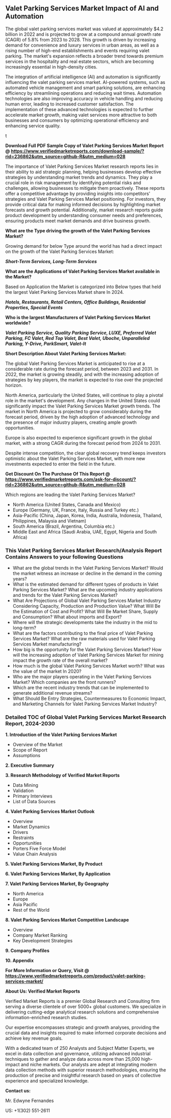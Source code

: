 <h2>Valet Parking Services Market Impact of AI and Automation</h2><p>The global valet parking services market was valued at approximately $4.2 billion in 2022 and is projected to grow at a compound annual growth rate (CAGR) of 5.8% from 2023 to 2028. This growth is driven by increasing demand for convenience and luxury services in urban areas, as well as a rising number of high-end establishments and events requiring valet parking. The market's expansion reflects a broader trend towards premium services in the hospitality and real estate sectors, which are becoming increasingly essential in high-density cities.</p><p>The integration of artificial intelligence (AI) and automation is significantly influencing the valet parking services market. AI-powered systems, such as automated vehicle management and smart parking solutions, are enhancing efficiency by streamlining operations and reducing wait times. Automation technologies are also improving accuracy in vehicle handling and reducing human error, leading to increased customer satisfaction. The implementation of these advanced technologies is expected to further accelerate market growth, making valet services more attractive to both businesses and consumers by optimizing operational efficiency and enhancing service quality.</p>t</p><p id="" class=""><strong>Download Full PDF Sample Copy of Valet Parking Services Market Report @ <a href="https://www.verifiedmarketreports.com/download-sample/?rid=236862&utm_source=github-R&utm_medium=028" target="_blank">https://www.verifiedmarketreports.com/download-sample/?rid=236862&utm_source=github-R&utm_medium=028</a></strong></p><p>The importance of&nbsp;Valet Parking Services Market research reports lies in their ability to aid strategic planning, helping businesses develop effective strategies by understanding market trends and dynamics. They play a crucial role in risk management by identifying potential risks and challenges, allowing businesses to mitigate them proactively. These reports offer a competitive advantage by providing insights into competitors' strategies and Valet Parking Services Market positioning. For investors, they provide critical data for making informed decisions by highlighting market forecasts and growth potential. Additionally, market research reports guide product development by understanding consumer needs and preferences, ensuring products meet market demands and drive business growth.</p><p><strong>What are the&nbsp;Type driving the growth of the Valet Parking Services Market?</strong></p><p id="" class="">Growing demand for below Type around the world has had a direct impact on the growth of the Valet Parking Services Market:</p><em><strong>Short-Term Services, Long-Term Services</strong></em></p><strong>What are the&nbsp;Applications&nbsp;of Valet Parking Services Market available in the Market?</strong></p><p id="" class="">Based on Application the Market is categorized into Below types that held the largest Valet Parking Services Market share In 2024.</p><em><strong>Hotels, Restaurants, Retail Centers, Office Buildings, Residential Properties, Special Events</strong></em></p><strong>Who is the largest Manufacturers of Valet Parking Services Market worldwide?</strong></p><p><em><strong>Valet Parking Service, Quality Parking Service, LUXE, Preferred Valet Parking, FC Valet, Red Top Valet, Best Valet, Uboche, Unparalleled Parking, Y-Drive, ParkSmart, Valet-It</strong></em></p><p id="" class=""><strong>Short Description About Valet Parking Services Market:</strong></p><p>The global Valet Parking Services Market is anticipated to rise at a considerable rate during the forecast period, between 2023 and 2031. In 2022, the market is growing steadily, and with the increasing adoption of strategies by key players, the market is expected to rise over the projected horizon.</p><p>North America, particularly the United States, will continue to play a pivotal role in the market's development. Any changes in the United States could significantly impact the Valet Parking Services Market growth trends. The market in North America is projected to grow considerably during the forecast period, driven by the high adoption of advanced technology and the presence of major industry players, creating ample growth opportunities.</p><p>Europe is also expected to experience significant growth in the global market, with a strong CAGR during the forecast period from 2024 to 2031.</p><p>Despite intense competition, the clear global recovery trend keeps investors optimistic about the Valet Parking Services Market, with more new investments expected to enter the field in the future.</p><p id="" class=""><strong>Get Discount On The Purchase Of This Report @ <a href="https://www.verifiedmarketreports.com/ask-for-discount/?rid=236862&utm_source=github-R&utm_medium=028" target="_blank">https://www.verifiedmarketreports.com/ask-for-discount/?rid=236862&utm_source=github-R&utm_medium=028</a></strong></p>Which regions are leading the Valet Parking Services Market?</p><ul><li>North America (United States, Canada and Mexico)</li><li>Europe (Germany, UK, France, Italy, Russia and Turkey etc.)</li><li>Asia-Pacific (China, Japan, Korea, India, Australia, Indonesia, Thailand, Philippines, Malaysia and Vietnam)</li><li>South America (Brazil, Argentina, Columbia etc.)</li><li>Middle East and Africa (Saudi Arabia, UAE, Egypt, Nigeria and South Africa)</li></ul><h3 id="" class="">This Valet Parking Services Market Research/Analysis Report Contains Answers to your following Questions</h3><ul><li>What are the global trends in the Valet Parking Services Market? Would the market witness an increase or decline in the demand in the coming years?</li><li>What is the estimated demand for different types of products in Valet Parking Services Market? What are the upcoming industry applications and trends for the Valet Parking Services Market?</li><li>What Are Projections of Global Valet Parking Services Market Industry Considering Capacity, Production and Production Value? What Will Be the Estimation of Cost and Profit? What Will Be Market Share, Supply and Consumption? What about imports and Export?</li><li>Where will the strategic developments take the industry in the mid to long-term?</li><li>What are the factors contributing to the final price of Valet Parking Services Market? What are the raw materials used for Valet Parking Services Market manufacturing?</li><li>How big is the opportunity for the Valet Parking Services Market? How will the increasing adoption of Valet Parking Services Market for mining impact the growth rate of the overall market?</li><li>How much is the global Valet Parking Services Market worth? What was the value of the market In 2020?</li><li>Who are the major players operating in the Valet Parking Services Market? Which companies are the front runners?</li><li>Which are the recent industry trends that can be implemented to generate additional revenue streams?</li><li>What Should Be Entry Strategies, Countermeasures to Economic Impact, and Marketing Channels for Valet Parking Services Market Industry?</li></ul><h3 id="" class="">Detailed TOC of Global Valet Parking Services Market Research Report, 2024-2030</h3><p id="" class=""><strong>1. Introduction of the Valet Parking Services Market</strong></p><ul><li>Overview of the Market</li><li>Scope of Report</li><li>Assumptions</li></ul><p id="" class=""><strong>2. Executive Summary</strong></p><p id="" class=""><strong>3. Research Methodology of Verified Market Reports</strong></p><ul><li>Data Mining</li><li>Validation</li><li>Primary Interviews</li><li>List of Data Sources</li></ul><p id="" class=""><strong>4. Valet Parking Services Market Outlook</strong></p><ul><li>Overview</li><li>Market Dynamics</li><li>Drivers</li><li>Restraints</li><li>Opportunities</li><li>Porters Five Force Model</li><li>Value Chain Analysis</li></ul><p id="" class=""><strong>5. Valet Parking Services Market, By Product</strong></p><p id="" class=""><strong>6. Valet Parking Services Market, By Application</strong></p><p id="" class=""><strong>7. Valet Parking Services Market, By Geography</strong></p><ul><li>North America</li><li>Europe</li><li>Asia Pacific</li><li>Rest of the World</li></ul><p id="" class=""><strong>8. Valet Parking Services Market Competitive Landscape</strong></p><ul><li>Overview</li><li>Company Market Ranking</li><li>Key Development Strategies</li></ul><p id="" class=""><strong>9. Company Profiles</strong></p><p id="" class=""><strong>10. Appendix</strong></p><p id="" class=""><strong>For More Information or Query, Visit @ <a href="https://www.verifiedmarketreports.com/product/valet-parking-services-market/" target="_blank">https://www.verifiedmarketreports.com/product/valet-parking-services-market/</a></strong></p><p id="" class=""><strong>About Us: Verified Market Reports</strong></p><p id="" class="">Verified Market Reports is a premier Global Research and Consulting firm serving a diverse clientele of over 5000+ global customers. We specialize in delivering cutting-edge analytical research solutions and comprehensive information-enriched research studies.</p><p id="" class="">Our expertise encompasses strategic and growth analyses, providing the crucial data and insights required to make informed corporate decisions and achieve key revenue goals.</p><p id="" class="">With a dedicated team of 250 Analysts and Subject Matter Experts, we excel in data collection and governance, utilizing advanced industrial techniques to gather and analyze data across more than 25,000 high-impact and niche markets. Our analysts are adept at integrating modern data collection methods with superior research methodologies, ensuring the production of precise and insightful research based on years of collective experience and specialized knowledge.</p><p id="" class=""><strong>Contact us:</strong></p><p id="" class="">Mr. Edwyne Fernandes</p><p id="" class="">US: +1(302) 551-2611</p>